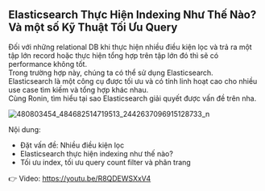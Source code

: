 ## Elasticsearch Thực Hiện Indexing Như Thế Nào? Và một số Kỹ Thuật Tối Ưu Query

Đối với những relational DB khi thực hiện nhiều điều kiện lọc và trả ra một tập lớn record hoặc thực hiện tổng hợp trên tập lớn đó thì sẽ có performance không tốt.  
Trong trường hợp này, chúng ta có thể sử dụng Elasticsearch.  
Elasticsearch là một công cụ được tối ưu và có tính linh hoạt cao cho nhiều use case tìm kiếm và tổng hợp khác nhau.  
Cùng Ronin, tìm hiểu tại sao Elasticsearch giải quyết được vấn đề trên nha.

![480803454_484682514719513_2442637096915128733_n](https://github.com/user-attachments/assets/5a79a14e-9780-4698-a155-ee08f8187778)

Nội dung:

- Đặt vấn đề: Nhiều điều kiện lọc
- Elasticsearch thực hiện indexing như thế nào?
- Tối ưu index, tối ưu query count filter và phân trang

👉 Video: https://youtu.be/R8QDEWSXxV4
